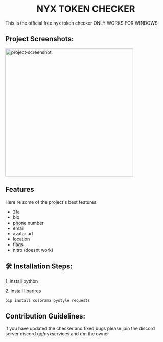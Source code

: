 <h1 align="center" id="title">NYX TOKEN CHECKER</h1>

<p id="description">This is the official free nyx token checker ONLY WORKS FOR WINDOWS</p>

<h2>Project Screenshots:</h2>

<img src="https://cdn.discordapp.com/attachments/1252573392544993381/1254073999865155615/image.png?ex=66782aed&amp;is=6676d96d&amp;hm=669a1380d307f5e4a8f0c9ea5a2b200d67f61166d475a1e8d77068befbccc294&amp;" alt="project-screenshot" width="400" height="400/">

  
  
<h2>Features</h2>

Here're some of the project's best features:

*   2fa
*   bio
*   phone number
*   email
*   avatar url
*   location
*   flags
*   nitro (doesnt work)

<h2>🛠️ Installation Steps:</h2>

<p>1. install python</p>

<p>2. install libarires</p>

```
pip install colorama pystyle requests
```

<h2>Contribution Guidelines:</h2>

if you have updated the checker and fixed bugs please join the discord server discord.gg/nyxservices and dm the owner
